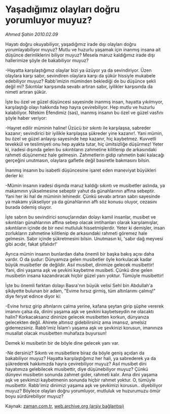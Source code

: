 # Yaşadığımız olayları doğru yorumluyor muyuz?

*Ahmed Şahin 2010.02.09*

<tr><td class="metin" colspan="2" style="padding-top: 20px; padding-left: 5px; ">Hayatı doğru okuyabiliyor, yaşadığımız irade dışı olayları doğru yorumlayabiliyor muyuz? Mutlu ve huzurlu yaşamak için inanmış insana ait düşünce derinliklerini biliyor muyuz?  Mesela maruz kaldığımız irade dışı hallerimize şöyle de bakabiliyor muyuz?</td></tr><tr><td class="metin" colspan="2" style="padding-top: 20px; padding-left: 5px; "><p>-Hayatta karşılaştığımız olaylar bizi ya üzüyor ya da sevindiriyor. Üzen olaylara karşı sabır, sevindiren olaylara karşı da şükür hissiyle mukabele edebiliyor muyuz? Rabb'imizin müminden beklediği de bu düşünce şekli değil mi? Sıkıntılar karşısında sevabı artıran sabır, iyilikler karşısında da nimeti artıran şükür.
<p>İşte bu özel ve güzel düşüncesi sayesinde inanmış insan, hayatta yıkılmıyor, karşılaştığı olayı hakkında hep hayra çevirebiliyor. Hep mutlu ve huzurlu kalabiliyor. Nitekim Efendimiz (sas), inanmış insanın bu özel ve güzel vasfını şöyle haber veriyor:
<p>-Hayret edilir müminin haline! Üzücü bir sıkıntı ile karşılaşsa, sabreder kazanır; sevindirici bir iyilikle karşılaşsa şükreder yine kazanır!. Yani mümin, bu özel ve güzel anlayışı sayesinde hep kazanır, hiç kaybetmez. Kuvvetli tevekkül ve teslimiyeti onu hep ayakta tutar, hiç ümitsizliğe düşürmez! Yeter ki, iradesi dışında gelen bu sıkıntıların zahmetine kilitlenip de arkasındaki rahmeti düşünemez hale gelmesin. Zahmetlerin gidip rahmetin baki kalacağı gerçeğini unutmasın, olaylara gafletle değil basiretle bakmasını bilsin.
<p>İnanmış insanın bu isabetli düşüncesine işaret eden maneviyat büyükleri derler ki:
<p>-Mümin insanın iradesi dışında maruz kaldığı sıkıntı ve musibetler aslında, ya makamının yükselmesine sebeptir yahut da günahlarının affına sebeptir. Yani her iki hal de müminin lehinedir. Çünkü sevabı artıran sabrı sayesinde ya makamı yükseliyor ya da günahlarının affı söz konusu oluyor, cezasını burada ödemiş oluyor. 
<p>İşte sabrın bu sevindirici sonuçlarından dolayı kamil insanlar, musibet ve sıkıntıları günahlarının affına sebep olacak imtihanları olarak karşılamışlar, sıkıntıların içinde de bir nevi mutluluk hissetmişlerdir. Yeter ki demişler, insan zorlukların zahmetine kilitlenip de arkasındaki rahmeti göremez hale gelmesin. Sabır içinde şükretmesini bilsin. Unutmasın ki, 'sabır dağ meyvesi gibi acıdır, fakat şifalıdır!'
<p>Ayrıca mümin insanın bunlardan daha önemli bir başka bakış açısı daha vardır. O da şudur: Dünyamıza gelen musibetler öyle korkulacak kadar büyük musibetler de değildir. Asıl musibet, dinimize gelecek musibettir! Yani, dini yaşama aşk ve şevkini kaybetme musibeti. Çünkü dine gelen musibetin insana kazandıracak hiçbir güzel yanı yoktur. Tümüyle musibettir!
<p> İşte bu önemli farktan dolayı Basra'nın büyük velisi Sehl bin Abdullah'a şikâyette bulunan bir adam, "Evime hırsız girmiş, tüm altınlarımı çalmış!" diye feryat edince diyor ki:
<p>-Evine hırsız girip altınlarını çalma yerine, kafana şeytan girip şüphe vererek imanını çalsa da, dinini yaşama aşk ve şevkini kaybetseydin ne olacaktı halin? Korkacaksanız dininize gelecek musibetten korkun, dünyanıza gelecekten değil. Ahirete altınsız gidebilirsiniz ama imansız, amelsiz gidemezsiniz. Rabb'imiz İslam'ı yaşama aşk ve şevkinizi korusun, imanınıza musallat olacak musibetten muhafaza buyursun! 
<p>Demek ki musibetin bir de böyle dine gelecek yanı var. 
<p>-Ne dersiniz? Sıkıntı ve musibetlere biraz da böyle geniş açıdan da bakabiliyor muyuz? Hayatta karşılaştığımız her hali, ya sabrederek ya da şükrederek hakkımızda hayra çevirebiliyor muyuz? Asıl musibet dini hayatımıza gelebilecek musibettir, diye düşünebiliyor muyuz? Çünkü dünyevi musibetin sonunda zahmet gider, rahmeti kalır. Ama dini yaşama aşk ve şevkimizi kaybetmenin sonunda hiçbir rahmet yoktur. O, tümüyle musibettir. Rabb'imiz dinimizi yaşama aşk ve şevkimizi korusun.. diyebiliyor muyuz? Böylece olayları doğru yorumluyor, mutluluk ve huzurumuzu ömür boyu sürdürebiliyor muyuz?<br/></p></p></p></p></p></p></p></p></p></p></p></td></tr>

Kaynak: [zaman.com.tr](http://zaman.com.tr/yazar.do?yazino=949619), [web.archive.org (arşiv bağlantısı)](http://web.archive.org/web/20100214001216/http://www.zaman.com.tr:80/yazar.do?yazino=949619)

